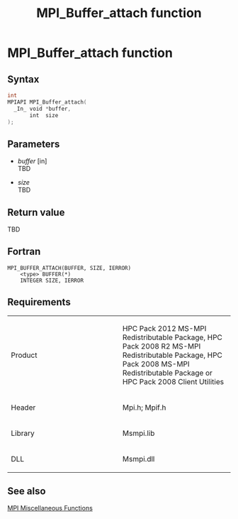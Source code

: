 ﻿---
title: MPI_Buffer_attach function
TOCTitle: MPI_Buffer_attach function
ms:assetid: 30D28DF2-2734-4BEF-B6EA-66FD40B42EE6
ms:mtpsurl: https://msdn.microsoft.com/en-us/library/Dn473240(v=VS.85)
ms:contentKeyID: 59360786
ms.date: 03/28/2018
mtps_version: v=VS.85
f1_keywords:
- MPI_BUFFER_ATTACH
- mpif/MPI_Buffer_attach
- mpi/MPI_BUFFER_ATTACH
dev_langs:
- C++
- C
---

# MPI\_Buffer\_attach function

## Syntax

``` c++
int
MPIAPI MPI_Buffer_attach(
  _In_ void *buffer,
       int  size
);
```

## Parameters

  - *buffer* \[in\]  
    TBD

  - *size*  
    TBD

## Return value

TBD

## Fortran

    MPI_BUFFER_ATTACH(BUFFER, SIZE, IERROR)
        <type> BUFFER(*)
        INTEGER SIZE, IERROR

## Requirements

<table>
<colgroup>
<col style="width: 50%" />
<col style="width: 50%" />
</colgroup>
<tbody>
<tr class="odd">
<td><p>Product</p></td>
<td><p>HPC Pack 2012 MS-MPI Redistributable Package, HPC Pack 2008 R2 MS-MPI Redistributable Package, HPC Pack 2008 MS-MPI Redistributable Package or HPC Pack 2008 Client Utilities</p></td>
</tr>
<tr class="even">
<td><p>Header</p></td>
<td>Mpi.h;
Mpif.h</td>
</tr>
<tr class="odd">
<td><p>Library</p></td>
<td>Msmpi.lib</td>
</tr>
<tr class="even">
<td><p>DLL</p></td>
<td>Msmpi.dll</td>
</tr>
</tbody>
</table>


## See also

[MPI Miscellaneous Functions](mpi-miscellaneous-functions.md)

